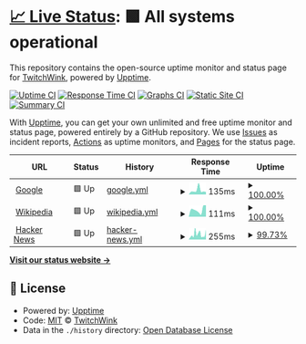 # [📈 Live Status](https://TwitchWink.github.io/Status): <!--live status--> **🟩 All systems operational**

This repository contains the open-source uptime monitor and status page for [TwitchWink](https://TwitchWink.github.io/Status), powered by [Upptime](https://github.com/upptime/upptime).

[![Uptime CI](https://github.com/TwitchWink/Status/workflows/Uptime%20CI/badge.svg)](https://github.com/TwitchWink/Status/actions?query=workflow%3A%22Uptime+CI%22)
[![Response Time CI](https://github.com/TwitchWink/Status/workflows/Response%20Time%20CI/badge.svg)](https://github.com/TwitchWink/Status/actions?query=workflow%3A%22Response+Time+CI%22)
[![Graphs CI](https://github.com/TwitchWink/Status/workflows/Graphs%20CI/badge.svg)](https://github.com/TwitchWink/Status/actions?query=workflow%3A%22Graphs+CI%22)
[![Static Site CI](https://github.com/TwitchWink/Status/workflows/Static%20Site%20CI/badge.svg)](https://github.com/TwitchWink/Status/actions?query=workflow%3A%22Static+Site+CI%22)
[![Summary CI](https://github.com/TwitchWink/Status/workflows/Summary%20CI/badge.svg)](https://github.com/TwitchWink/Status/actions?query=workflow%3A%22Summary+CI%22)

With [Upptime](https://upptime.js.org), you can get your own unlimited and free uptime monitor and status page, powered entirely by a GitHub repository. We use [Issues](https://github.com/TwitchWink/Status/issues) as incident reports, [Actions](https://github.com/TwitchWink/Status/actions) as uptime monitors, and [Pages](https://TwitchWink.github.io/Status) for the status page.

<!--start: status pages-->
<!-- This summary is generated by Upptime (https://github.com/upptime/upptime) -->
<!-- Do not edit this manually, your changes will be overwritten -->
<!-- prettier-ignore -->
| URL | Status | History | Response Time | Uptime |
| --- | ------ | ------- | ------------- | ------ |
| <img alt="" src="https://icons.duckduckgo.com/ip3/www.google.com.ico" height="13"> [Google](https://www.google.com) | 🟩 Up | [google.yml](https://github.com/TwitchWink/Status/commits/HEAD/history/google.yml) | <details><summary><img alt="Response time graph" src="./graphs/google/response-time-week.png" height="20"> 135ms</summary><br><a href="https://TwitchWink.github.io/Status/history/google"><img alt="Response time 114" src="https://img.shields.io/endpoint?url=https%3A%2F%2Fraw.githubusercontent.com%2FTwitchWink%2FStatus%2FHEAD%2Fapi%2Fgoogle%2Fresponse-time.json"></a><br><a href="https://TwitchWink.github.io/Status/history/google"><img alt="24-hour response time 84" src="https://img.shields.io/endpoint?url=https%3A%2F%2Fraw.githubusercontent.com%2FTwitchWink%2FStatus%2FHEAD%2Fapi%2Fgoogle%2Fresponse-time-day.json"></a><br><a href="https://TwitchWink.github.io/Status/history/google"><img alt="7-day response time 135" src="https://img.shields.io/endpoint?url=https%3A%2F%2Fraw.githubusercontent.com%2FTwitchWink%2FStatus%2FHEAD%2Fapi%2Fgoogle%2Fresponse-time-week.json"></a><br><a href="https://TwitchWink.github.io/Status/history/google"><img alt="30-day response time 115" src="https://img.shields.io/endpoint?url=https%3A%2F%2Fraw.githubusercontent.com%2FTwitchWink%2FStatus%2FHEAD%2Fapi%2Fgoogle%2Fresponse-time-month.json"></a><br><a href="https://TwitchWink.github.io/Status/history/google"><img alt="1-year response time 114" src="https://img.shields.io/endpoint?url=https%3A%2F%2Fraw.githubusercontent.com%2FTwitchWink%2FStatus%2FHEAD%2Fapi%2Fgoogle%2Fresponse-time-year.json"></a></details> | <details><summary><a href="https://TwitchWink.github.io/Status/history/google">100.00%</a></summary><a href="https://TwitchWink.github.io/Status/history/google"><img alt="All-time uptime 100.00%" src="https://img.shields.io/endpoint?url=https%3A%2F%2Fraw.githubusercontent.com%2FTwitchWink%2FStatus%2FHEAD%2Fapi%2Fgoogle%2Fuptime.json"></a><br><a href="https://TwitchWink.github.io/Status/history/google"><img alt="24-hour uptime 100.00%" src="https://img.shields.io/endpoint?url=https%3A%2F%2Fraw.githubusercontent.com%2FTwitchWink%2FStatus%2FHEAD%2Fapi%2Fgoogle%2Fuptime-day.json"></a><br><a href="https://TwitchWink.github.io/Status/history/google"><img alt="7-day uptime 100.00%" src="https://img.shields.io/endpoint?url=https%3A%2F%2Fraw.githubusercontent.com%2FTwitchWink%2FStatus%2FHEAD%2Fapi%2Fgoogle%2Fuptime-week.json"></a><br><a href="https://TwitchWink.github.io/Status/history/google"><img alt="30-day uptime 100.00%" src="https://img.shields.io/endpoint?url=https%3A%2F%2Fraw.githubusercontent.com%2FTwitchWink%2FStatus%2FHEAD%2Fapi%2Fgoogle%2Fuptime-month.json"></a><br><a href="https://TwitchWink.github.io/Status/history/google"><img alt="1-year uptime 100.00%" src="https://img.shields.io/endpoint?url=https%3A%2F%2Fraw.githubusercontent.com%2FTwitchWink%2FStatus%2FHEAD%2Fapi%2Fgoogle%2Fuptime-year.json"></a></details>
| <img alt="" src="https://icons.duckduckgo.com/ip3/en.wikipedia.org.ico" height="13"> [Wikipedia](https://en.wikipedia.org) | 🟩 Up | [wikipedia.yml](https://github.com/TwitchWink/Status/commits/HEAD/history/wikipedia.yml) | <details><summary><img alt="Response time graph" src="./graphs/wikipedia/response-time-week.png" height="20"> 111ms</summary><br><a href="https://TwitchWink.github.io/Status/history/wikipedia"><img alt="Response time 204" src="https://img.shields.io/endpoint?url=https%3A%2F%2Fraw.githubusercontent.com%2FTwitchWink%2FStatus%2FHEAD%2Fapi%2Fwikipedia%2Fresponse-time.json"></a><br><a href="https://TwitchWink.github.io/Status/history/wikipedia"><img alt="24-hour response time 180" src="https://img.shields.io/endpoint?url=https%3A%2F%2Fraw.githubusercontent.com%2FTwitchWink%2FStatus%2FHEAD%2Fapi%2Fwikipedia%2Fresponse-time-day.json"></a><br><a href="https://TwitchWink.github.io/Status/history/wikipedia"><img alt="7-day response time 111" src="https://img.shields.io/endpoint?url=https%3A%2F%2Fraw.githubusercontent.com%2FTwitchWink%2FStatus%2FHEAD%2Fapi%2Fwikipedia%2Fresponse-time-week.json"></a><br><a href="https://TwitchWink.github.io/Status/history/wikipedia"><img alt="30-day response time 183" src="https://img.shields.io/endpoint?url=https%3A%2F%2Fraw.githubusercontent.com%2FTwitchWink%2FStatus%2FHEAD%2Fapi%2Fwikipedia%2Fresponse-time-month.json"></a><br><a href="https://TwitchWink.github.io/Status/history/wikipedia"><img alt="1-year response time 204" src="https://img.shields.io/endpoint?url=https%3A%2F%2Fraw.githubusercontent.com%2FTwitchWink%2FStatus%2FHEAD%2Fapi%2Fwikipedia%2Fresponse-time-year.json"></a></details> | <details><summary><a href="https://TwitchWink.github.io/Status/history/wikipedia">100.00%</a></summary><a href="https://TwitchWink.github.io/Status/history/wikipedia"><img alt="All-time uptime 100.00%" src="https://img.shields.io/endpoint?url=https%3A%2F%2Fraw.githubusercontent.com%2FTwitchWink%2FStatus%2FHEAD%2Fapi%2Fwikipedia%2Fuptime.json"></a><br><a href="https://TwitchWink.github.io/Status/history/wikipedia"><img alt="24-hour uptime 100.00%" src="https://img.shields.io/endpoint?url=https%3A%2F%2Fraw.githubusercontent.com%2FTwitchWink%2FStatus%2FHEAD%2Fapi%2Fwikipedia%2Fuptime-day.json"></a><br><a href="https://TwitchWink.github.io/Status/history/wikipedia"><img alt="7-day uptime 100.00%" src="https://img.shields.io/endpoint?url=https%3A%2F%2Fraw.githubusercontent.com%2FTwitchWink%2FStatus%2FHEAD%2Fapi%2Fwikipedia%2Fuptime-week.json"></a><br><a href="https://TwitchWink.github.io/Status/history/wikipedia"><img alt="30-day uptime 100.00%" src="https://img.shields.io/endpoint?url=https%3A%2F%2Fraw.githubusercontent.com%2FTwitchWink%2FStatus%2FHEAD%2Fapi%2Fwikipedia%2Fuptime-month.json"></a><br><a href="https://TwitchWink.github.io/Status/history/wikipedia"><img alt="1-year uptime 100.00%" src="https://img.shields.io/endpoint?url=https%3A%2F%2Fraw.githubusercontent.com%2FTwitchWink%2FStatus%2FHEAD%2Fapi%2Fwikipedia%2Fuptime-year.json"></a></details>
| <img alt="" src="https://icons.duckduckgo.com/ip3/news.ycombinator.com.ico" height="13"> [Hacker News](https://news.ycombinator.com) | 🟩 Up | [hacker-news.yml](https://github.com/TwitchWink/Status/commits/HEAD/history/hacker-news.yml) | <details><summary><img alt="Response time graph" src="./graphs/hacker-news/response-time-week.png" height="20"> 255ms</summary><br><a href="https://TwitchWink.github.io/Status/history/hacker-news"><img alt="Response time 299" src="https://img.shields.io/endpoint?url=https%3A%2F%2Fraw.githubusercontent.com%2FTwitchWink%2FStatus%2FHEAD%2Fapi%2Fhacker-news%2Fresponse-time.json"></a><br><a href="https://TwitchWink.github.io/Status/history/hacker-news"><img alt="24-hour response time 369" src="https://img.shields.io/endpoint?url=https%3A%2F%2Fraw.githubusercontent.com%2FTwitchWink%2FStatus%2FHEAD%2Fapi%2Fhacker-news%2Fresponse-time-day.json"></a><br><a href="https://TwitchWink.github.io/Status/history/hacker-news"><img alt="7-day response time 255" src="https://img.shields.io/endpoint?url=https%3A%2F%2Fraw.githubusercontent.com%2FTwitchWink%2FStatus%2FHEAD%2Fapi%2Fhacker-news%2Fresponse-time-week.json"></a><br><a href="https://TwitchWink.github.io/Status/history/hacker-news"><img alt="30-day response time 263" src="https://img.shields.io/endpoint?url=https%3A%2F%2Fraw.githubusercontent.com%2FTwitchWink%2FStatus%2FHEAD%2Fapi%2Fhacker-news%2Fresponse-time-month.json"></a><br><a href="https://TwitchWink.github.io/Status/history/hacker-news"><img alt="1-year response time 299" src="https://img.shields.io/endpoint?url=https%3A%2F%2Fraw.githubusercontent.com%2FTwitchWink%2FStatus%2FHEAD%2Fapi%2Fhacker-news%2Fresponse-time-year.json"></a></details> | <details><summary><a href="https://TwitchWink.github.io/Status/history/hacker-news">99.73%</a></summary><a href="https://TwitchWink.github.io/Status/history/hacker-news"><img alt="All-time uptime 100.00%" src="https://img.shields.io/endpoint?url=https%3A%2F%2Fraw.githubusercontent.com%2FTwitchWink%2FStatus%2FHEAD%2Fapi%2Fhacker-news%2Fuptime.json"></a><br><a href="https://TwitchWink.github.io/Status/history/hacker-news"><img alt="24-hour uptime 99.20%" src="https://img.shields.io/endpoint?url=https%3A%2F%2Fraw.githubusercontent.com%2FTwitchWink%2FStatus%2FHEAD%2Fapi%2Fhacker-news%2Fuptime-day.json"></a><br><a href="https://TwitchWink.github.io/Status/history/hacker-news"><img alt="7-day uptime 99.73%" src="https://img.shields.io/endpoint?url=https%3A%2F%2Fraw.githubusercontent.com%2FTwitchWink%2FStatus%2FHEAD%2Fapi%2Fhacker-news%2Fuptime-week.json"></a><br><a href="https://TwitchWink.github.io/Status/history/hacker-news"><img alt="30-day uptime 99.94%" src="https://img.shields.io/endpoint?url=https%3A%2F%2Fraw.githubusercontent.com%2FTwitchWink%2FStatus%2FHEAD%2Fapi%2Fhacker-news%2Fuptime-month.json"></a><br><a href="https://TwitchWink.github.io/Status/history/hacker-news"><img alt="1-year uptime 99.99%" src="https://img.shields.io/endpoint?url=https%3A%2F%2Fraw.githubusercontent.com%2FTwitchWink%2FStatus%2FHEAD%2Fapi%2Fhacker-news%2Fuptime-year.json"></a></details>

<!--end: status pages-->

[**Visit our status website →**](https://TwitchWink.github.io/Status)

## 📄 License

- Powered by: [Upptime](https://github.com/upptime/upptime)
- Code: [MIT](./LICENSE) © [TwitchWink](https://TwitchWink.github.io/Status)
- Data in the `./history` directory: [Open Database License](https://opendatacommons.org/licenses/odbl/1-0/)
